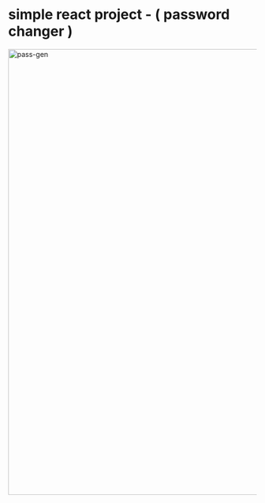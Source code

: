 # simple react project - ( password changer )

<img width="902" alt="pass-gen" src="https://github.com/user-attachments/assets/a4a513ee-cdf3-46f6-bb6f-15965fe1cb84">
